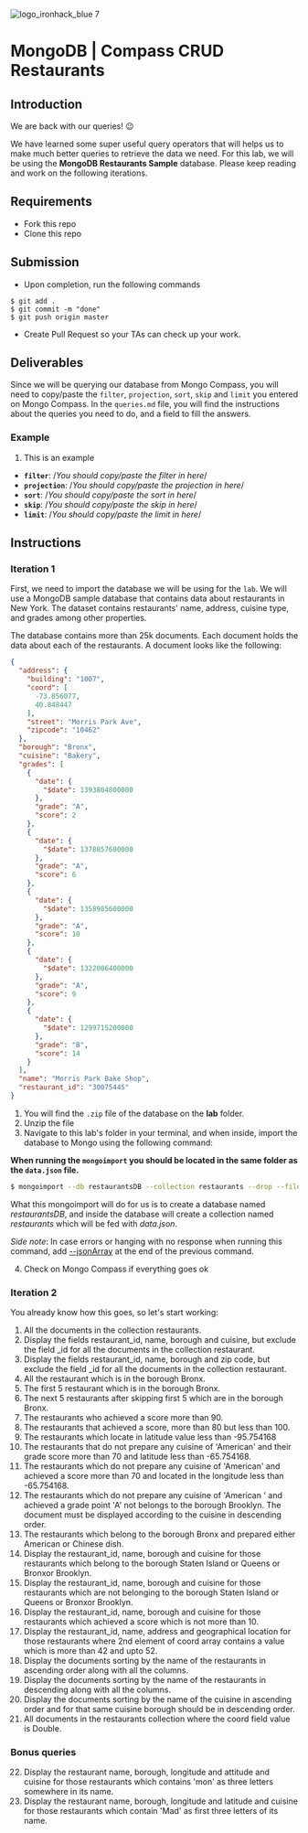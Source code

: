 ![logo_ironhack_blue 7](https://user-images.githubusercontent.com/23629340/40541063-a07a0a8a-601a-11e8-91b5-2f13e4e6b441.png)

# MongoDB | Compass CRUD Restaurants

## Introduction

We are back with our queries! :wink:

We have learned some super useful query operators that will helps us to make much better queries to retrieve the data we need. For this lab, we will be using the **MongoDB Restaurants Sample** database. Please keep reading and work on the following iterations.

## Requirements

- Fork this repo
- Clone this repo

## Submission

- Upon completion, run the following commands

```
$ git add .
$ git commit -m "done"
$ git push origin master
```

- Create Pull Request so your TAs can check up your work.

## Deliverables

Since we will be querying our database from Mongo Compass, you will need to copy/paste the `filter`, `projection`, `sort`, `skip` and `limit` you entered on Mongo Compass. In the `queries.md` file, you will find the instructions about the queries you need to do, and a field to fill the answers.

### Example

1. This is an example

- **`filter`**: /_You should copy/paste the filter in here_/
- **`projection`**: /_You should copy/paste the projection in here_/
- **`sort`**: /_You should copy/paste the sort in here_/
- **`skip`**: /_You should copy/paste the skip in here_/
- **`limit`**: /_You should copy/paste the limit in here_/

## Instructions

### Iteration 1

First, we need to import the database we will be using for the `lab`. We will use a MongoDB sample database that contains 
data about restaurants in New York. The dataset contains restaurants' name, address, cuisine type, and grades among other properties.

The database contains more than 25k documents. Each document holds the data about each of the restaurants. A document looks like the following:

```json
{
  "address": {
    "building": "1007",
    "coord": [
      -73.856077,
      40.848447
    ],
    "street": "Morris Park Ave",
    "zipcode": "10462"
  },
  "borough": "Bronx",
  "cuisine": "Bakery",
  "grades": [
    {
      "date": {
        "$date": 1393804800000
      },
      "grade": "A",
      "score": 2
    },
    {
      "date": {
        "$date": 1378857600000
      },
      "grade": "A",
      "score": 6
    },
    {
      "date": {
        "$date": 1358985600000
      },
      "grade": "A",
      "score": 10
    },
    {
      "date": {
        "$date": 1322006400000
      },
      "grade": "A",
      "score": 9
    },
    {
      "date": {
        "$date": 1299715200000
      },
      "grade": "B",
      "score": 14
    }
  ],
  "name": "Morris Park Bake Shop",
  "restaurant_id": "30075445"
}
```

1. You will find the `.zip` file of the database on the **lab** folder.
2. Unzip the file
3. Navigate to this lab's folder in your terminal, and when inside, import the database to Mongo using the following command:

**When running the `mongoimport` you should be located in the same folder as the `data.json` file.**

```bash
$ mongoimport --db restaurantsDB --collection restaurants --drop --file data.json
```

What this mongoimport will do for us is to create a database named _restaurantsDB_, and inside the database will create a collection named _restaurants_ which will be fed with _data.json_.

_Side note_: In case errors or hanging with no response when running this command, add [--jsonArray](https://docs.mongodb.com/manual/reference/program/mongoimport/#cmdoption-mongoimport-jsonarray) at the end of the previous command.

4. Check on Mongo Compass if everything goes ok

### Iteration 2

You already know how this goes, so let's start working:

1. All the documents in the collection restaurants.
2. Display the fields restaurant_id, name, borough and cuisine, but exclude the field _id for all the documents in the collection restaurant.
3. Display the fields restaurant_id, name, borough and zip code, but exclude the field _id for all the documents in the collection restaurant.
4. All the restaurant which is in the borough Bronx.
5. The first 5 restaurant which is in the borough Bronx.
6. The next 5 restaurants after skipping first 5 which are in the borough Bronx.
7. The restaurants who achieved a score more than 90.
8. The restaurants that achieved a score, more than 80 but less than 100.
9. The restaurants which locate in latitude value less than -95.754168
10. The restaurants that do not prepare any cuisine of 'American' and their grade score more than 70 and latitude less than -65.754168.
11. The restaurants which do not prepare any cuisine of 'American' and achieved a score more than 70 and located in the longitude less than -65.754168.
12. The restaurants which do not prepare any cuisine of 'American ' and achieved a grade point 'A' not belongs to the borough Brooklyn. The document must be displayed according to the cuisine in descending order.
13. The restaurants which belong to the borough Bronx and prepared either American or Chinese dish.
14. Display the restaurant_id, name, borough and cuisine for those restaurants which belong to the borough Staten Island or Queens or Bronxor Brooklyn.
15. Display the restaurant_id, name, borough and cuisine for those restaurants which are not belonging to the borough Staten Island or Queens or Bronxor Brooklyn.
16. Display the restaurant_id, name, borough and cuisine for those restaurants which achieved a score which is not more than 10.
17. Display the restaurant_id, name, address and geographical location for those restaurants where 2nd element of coord array contains a value which is more than 42 and upto 52.
18. Display the documents sorting by the name of the restaurants in ascending order along with all the columns.
19. Display the documents sorting by the name of the restaurants in descending along with all the columns.
20. Display the documents sorting by the name of the cuisine in ascending order and for that same cuisine borough should be in descending order.
21. All documents in the restaurants collection where the coord field value is Double.

### Bonus queries

22. Display the restaurant name, borough, longitude and attitude and cuisine for those restaurants which contains 'mon' as three letters somewhere in its name.
23. Display the restaurant name, borough, longitude and latitude and cuisine for those restaurants which contain 'Mad' as first three letters of its name.
